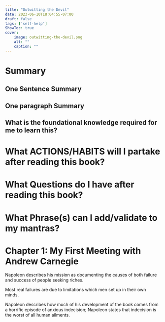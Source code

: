 ```yaml
---
title: "Outwitting the Devil"
date: 2023-06-10T18:04:55-07:00
draft: false
tags: ['self-help']
ShowToc: true
cover:
    image: outwitting-the-devil.png
    alt: ""
    caption: ""
---
```


# Summary

## One Sentence Summary

## One paragraph Summary

## What is the foundational knowledge required for me to learn this?

# What ACTIONS/HABITS will I partake after reading this book?

# What Questions do I have after reading this book?

# What Phrase(s) can I add/validate to my mantras?

# Chapter 1: My First Meeting with Andrew Carnegie

Napoleon describes his mission as documenting the causes of both failure and success of people seeking riches.

Most real failures are due to limitations which men set up in their own minds.

Napoleon describes how much of his development of the book comes from a horrific episode of anxious indecision; Napoleon states that indecision is the worst of all human ailments.

